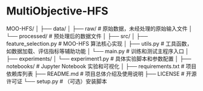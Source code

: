 # MultiObjective-HFS

MOO-HFS/
│
├── data/
│ ├── raw/ # 原始数据，未经处理的原始输入文件
│ └── processed/ # 预处理后的数据文件
│
├── src/
│ ├── feature_selection.py # MOO-HFS 算法核心实现
│ ├── utils.py # 工具函数，如数据加载、评估指标等辅助功能
│ └── main.py # 训练和测试主程序入口
│
├── experiments/
│ └── experiment1.py # 具体实验脚本和参数配置
│
├── notebooks/ # Jupyter Notebook 实验和可视化
│
├── requirements.txt # 项目依赖库列表
├── README.md # 项目总体介绍及使用说明
├── LICENSE # 开源许可证
└── setup.py # （可选）安装脚本
